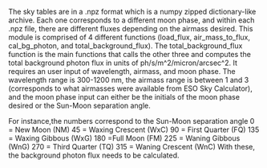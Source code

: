 The sky tables are in a .npz format which is a numpy zipped dictionary-like archive. Each one corresponds to a different moon phase, 
and within each .npz file, there are different fluxes depending on the airmass desired. This module is comprised of
4 different functions (load_flux, air_mass_to_flux, cal_bg_photon, and total_background_flux). The total_background_flux function
is the main functions that calls the other three and computes the total background photon flux in units of ph/s/m^2/micron/arcsec^2. 
It requires an user input of wavelength, airmass, and moon phase. The wavelength range is 300-1200 nm, the airmass range is between 1 and 3 
(corresponds to what airmasses were available from ESO Sky Calculator), and the moon phase input can either be the initials of the
moon phase desired or the Sun-Moon separation angle.

For instance,the numbers correspond to the Sun-Moon separation angle
0 = New Moon (NM)
45 = Waxing Crescent (WxC)
90 = First Quarter (FQ)
135 = Waxing Gibbous (WxG)
180 =Full Moon (FM)
225 = Waning Gibbous (WnG)
270 = Third Quarter (TQ)
315 = Waning Crescent (WnC)
With these, the background photon flux needs to be calculated.